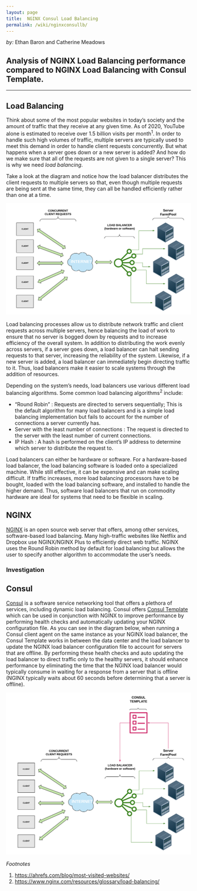 ```yaml
---
layout: page
title:  NGINX Consul Load Balancing
permalink: /wiki/nginxconsullb/
---
```


*by:* Ethan Baron and Catherine Meadows


## Analysis of NGINX Load Balancing performance compared to NGINX Load Balancing with Consul Template.

---


## Load Balancing 
Think about some of the most popular websites in today’s society and the amount of traffic that they receive at any given time. As of 2020, YouTube alone is estimated to receive over 1.5 billion visits per month<sup>1</sup>. In order to handle such high volumes of traffic, multiple servers are typically used to meet this demand in order to handle client requests concurrently. But what happens when a server goes down or a new server is added? And how do we make sure that all of the requests are not given to a single server? This is why we need *load balancing*.

Take a look at the diagram and notice how the load balancer distributes the client requests to multiple servers so that, even though multiple requests are being sent at the same time, they can all be handled efficiently rather than one at a time. 

![flowchart1](images/flowchart1.png)

Load balancing processes allow us to distribute network traffic and client requests across multiple servers, hence balancing the load of work to ensure that no server is bogged down by requests and to increase efficiency of the overall system. In addition to distributing the work evenly across servers, if a server goes down, a load balancer can halt sending requests to that server, increasing the reliability of the system. Likewise, if a new server is added, a load balancer can immediately begin directing traffic to it. Thus, load balancers make it easier to scale systems through the addition of resources. 

Depending on the system’s needs, load balancers use various different load balancing algorithms. Some common load balancing algorithms<sup>2</sup> include:
* “Round Robin” : Requests are directed to servers sequentially; This is the default algorithm for many load balancers and is a simple load balancing implementation but fails to account for the number of connections a server currently has.
* Server with the least number of connections : The request is directed to the server with the least number of current connections.
* IP Hash : A hash is performed on the client’s IP address to determine which server to distribute the request to. 

Load balancers can either be hardware or software. For a hardware-based load balancer, the load balancing software is loaded onto a specialized machine. While still effective, it can be expensive and can make scaling difficult. If traffic increases, more load balancing processors have to be bought, loaded with the load balancing software, and installed to handle the higher demand. Thus, software load balancers that run on commodity hardware are ideal for systems that need to be flexible in scaling.

## NGINX 

[NGINX](https://www.nginx.com) is an open source web server that offers, among other services, software-based load balancing. Many high-traffic websites like Netflix and Dropbox use NGINX/NGINX Plus to efficiently direct web traffic. NGINX uses the Round Robin method by default for load balancing but allows the user to specify another algorithm to accommodate the user’s needs. 

### Investigation


## Consul
[Consul](https://www.consul.io) is a software service networking tool that offers a plethora of services, including dynamic load balancing. Consul offers [Consul Template](https://learn.hashicorp.com/consul/integrations/nginx-consul-template) which can be used in conjunction with NGINX to improve performance by performing health checks and automatically updating your NGINX configuration file. As you can see in the diagram below, when running a Consul client agent on the same instance as your NGINX load balancer, the Consul Template works in between the data center and the load balancer to update the NGINX load balancer configuration file to account for servers that are offline. By performing these health checks and auto updating the load balancer to direct traffic only to the healthy servers, it should enhance performance by eliminating the time that the NGINX load balancer would typically consume in waiting for a response from a server that is offline (NGINX typically waits about 60 seconds before determining that a server is offline).  

![flowchart2](images/flowchart2.png)

*Footnotes*
1) https://ahrefs.com/blog/most-visited-websites/
2) https://www.nginx.com/resources/glossary/load-balancing/
